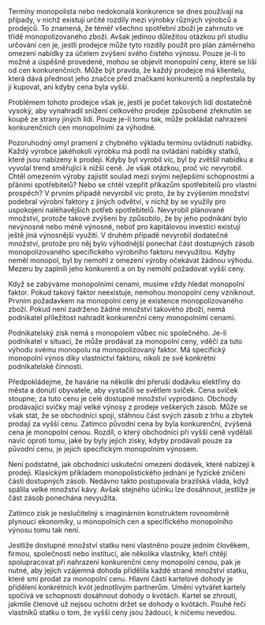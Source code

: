 Termíny monopolista nebo nedokonalá konkurence se dnes používají na případy, v nichž existují určité rozdíly mezi výrobky různých výrobců a prodejců. To znamená, že téměř všechno spotřební zboží je zahrnuto ve třídě monopolizovaného zboží. Avšak jedinou důležitou otázkou při studiu určování cen je, jestli prodejce může tyto rozdíly použít pro plán záměrného omezení nabídky za účelem zvýšení svého čistého výnosu. Pouze je-li to možné a úspěšně provedené, mohou se objevit monopolní ceny, které se liší od cen konkurenčních. Může být pravda, že každý prodejce má klientelu, která dává přednost jeho značce před značkami konkurentů a nepřestala by ji kupovat, ani kdyby cena byla vyšší.

Problémem tohoto prodejce však je, jestli je počet takových lidí dostatečně vysoký, aby vynahradil snížení celkového prodeje způsobené zřeknutím se koupě ze strany jiných lidí. Pouze je-li tomu tak, může pokládat nahrazení konkurenčních cen monopolními za výhodné.

Pozoruhodný omyl pramení z chybného výkladu termínu ovládnutí nabídky. Každý výrobce jakéhokoli výrobku má podíl na ovládání nabídky statků, které jsou nabízeny k prodeji. Kdyby byl vyrobil víc, byl by zvětšil nabídku a vyvolal trend směřující k nižší ceně. Je však otázkou, proč víc nevyrobil. Chtěl omezením výroby zajistit soulad mezi svými nejlepšími schopnostmi a přáními spotřebitelů? Nebo se chtěl vzepřít příkazům spotřebitelů pro vlastní prospěch? V prvním případě nevyrobil víc proto, že by zvýšením množství podebral výrobní faktory z jiných odvětví, v nichž by se využily pro uspokojení naléhavějších potřeb spotřebitelů. Nevyrobil plánované množství, protože takové zvýšení by způsobilo, že by jeho podnikání bylo nevýnosné nebo méně výnosné, neboť pro kapitálovou investici existují ještě jiná výnosnější využití. V druhém případě nevyrobil dodatečné množství, protože pro něj bylo výhodnější ponechat část dostupných zásob monopolizovaného specifického výrobního faktoru nevyužitou. Kdyby neměl monopol, byl by nemohl z omezení výroby očekávat žádnou výhodu. Mezeru by zaplnili jeho konkurenti a on by nemohl požadovat vyšší ceny.

Když se zabýváme monopolními cenami, musíme vždy hledat monopolní faktor. Pokud takový faktor neexistuje, nemohou monopolní ceny vzniknout. Prvním požadavkem na monopolní ceny je existence monopolizovaného zboží. Pokud není zadrženo žádné množství takového zboží, nemá podnikatel příležitost nahradit konkurenční ceny monopolními cenami.

Podnikatelský zisk nemá s monopolem vůbec nic společného. Je-li podnikatel v situaci, že může prodávat za monopolní ceny, vděčí za tuto výhodu svému monopolu na monopolizovaný faktor. Má specifický monopolní výnos díky vlastnictví faktoru, nikoli ze své konkrétní podnikatelské činnosti.

Předpokládejme, že havárie na několik dní přeruší dodávku elektřiny do města a donutí obyvatele, aby vystačili se světlem svíček. Cena svíček stoupne; za tuto cenu je celé dostupné množství vyprodáno. Obchody prodávající svíčky mají velké výnosy z prodeje veškerých zásob. Může se však stát, že se obchodníci spojí, stáhnou část svých zásob z trhu a zbytek prodají za vyšší cenu. Zatímco původní cena by byla konkurenční, zvýšená cena je monopolní cenou. Rozdíl, o který obchodníci při vyšší ceně vydělali navíc oproti tomu, jaké by byly jejich zisky, kdyby prodávali pouze za původní cenu, je jejich specifickým monopolním výnosem.

Není podstatné, jak obchodníci uskuteční omezení dodávek, které nabízejí k prodeji. Klasickým příkladem monopolistického jednání je fyzické zničení části dostupných zásob. Nedávno takto postupovala brazilská vláda, když spálila velké množství kávy. Avšak stejného účinku lze dosáhnout, jestliže je část zásob ponechána nevyužita.

Zatímco zisk je neslučitelný s imaginárním konstruktem rovnoměrně plynoucí ekonomiky, u monopolních cen a specifického monopolního výnosu tomu tak není.

Jestliže dostupné množství statku není vlastněno pouze jedním člověkem, firmou, společností nebo institucí, ale několika vlastníky, kteří chtějí spolupracovat při nahrazení konkurenční ceny monopolní cenou, pak je nutné, aby jejich vzájemná dohoda přidělila každé straně množství statku, které smí prodat za monopolní cenu. Hlavní částí kartelové dohody je přidělení konkrétních kvót jednotlivým partnerům. Umění vytvářet kartely spočívá ve schopnosti dosáhnout dohody o kvótách. Kartel se zhroutí, jakmile členové už nejsou ochotni držet se dohody o kvótách. Pouhé řeči vlastníků statku o tom, že vyšší ceny jsou žádoucí, k ničemu nevedou.
